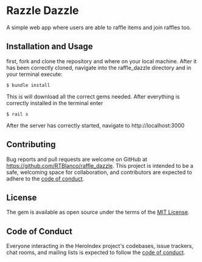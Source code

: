# Razzle Dazzle
A simple web app where users are able to raffle items and join raffles too.

## Installation and Usage
first, fork and clone the repository and where on your local machine. After it has been correctly cloned, navigate into the raffle_dazzle directory and in your terminal execute:

    $ bundle install 

This is will download all the correct gems needed. After everything is correctly installed in  the terminal enter 
  
    $ rail s 
  
After the server has correctly started, navigate to http://localhost:3000

## Contributing

Bug reports and pull requests are welcome on GitHub at https://github.com/RTBlanco/raffle_dazzle. This project is intended to be a safe, welcoming space for collaboration, and contributors are expected to adhere to the [code of conduct](https://github.com/RTBlanco/raffle_dazzle/blob/main/CODE_OF_CONDUCT.md).


## License

The gem is available as open source under the terms of the [MIT License](https://opensource.org/licenses/MIT).

## Code of Conduct

Everyone interacting in the HeroIndex project's codebases, issue trackers, chat rooms, and mailing lists is expected to follow the [code of conduct](https://github.com/RTBlanco/raffle_dazzle/blob/main/CODE_OF_CONDUCT.md).
